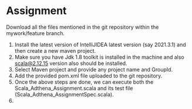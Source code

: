 # Assignment
Download all the files mentioned in the git repository within the mywork/feature branch.
1. Install the latest version of IntelliJIDEA latest version (say 2021.3.1) and then create a new maven project.
2. Make sure you have Jdk 1.8 toolkit is installed in the machine and also scala@2.12.15 version also should be installed.
3. Select Maven project and provide any project name and GroupId.
4. Add the provided pom.xml file uploaded to the git repository.
5. Once the above steps are done, we can execute both the Scala_Adthena_Assignment.scala and its test file (Scala_Adthena_AssignmentSpec.scala).
6. 

  
  
  
  
